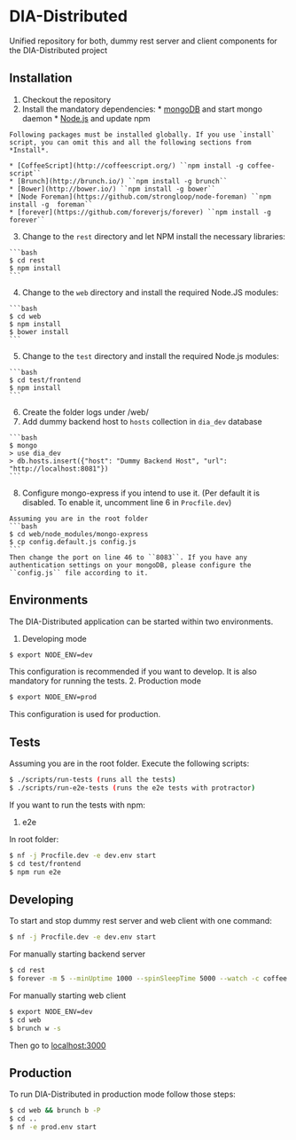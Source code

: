 # DIA-Distributed

Unified repository for both, dummy rest server and client components for the DIA-Distributed project

## Installation

  1. Checkout the repository
  2. Install the mandatory dependencies:
    * [mongoDB](http://docs.mongodb.org/manual/installation/) and start mongo daemon
    * [Node.js](https://docs.npmjs.com/getting-started/installing-node) and update npm

    Following packages must be installed globally. If you use `install` script, you can omit this and all the following sections from *Install*.

    * [CoffeeScript](http://coffeescript.org/) ``npm install -g coffee-script``
    * [Brunch](http://brunch.io/) ``npm install -g brunch``
    * [Bower](http://bower.io/) ``npm install -g bower``
    * [Node Foreman](https://github.com/strongloop/node-foreman) ``npm install -g  foreman``
    * [forever](https://github.com/foreverjs/forever) ``npm install -g forever``

  3. Change to the ``rest`` directory and let NPM install the necessary libraries:

    ```bash
    $ cd rest
    $ npm install
    ```
  4. Change to the ``web`` directory and install the required Node.JS modules:

    ```bash
    $ cd web
    $ npm install
    $ bower install
    ```
  5. Change to the ``test`` directory and install the required Node.js modules:

    ```bash
    $ cd test/frontend
    $ npm install
    ```
  6. Create the folder logs under /web/
  7. Add dummy backend host to ``hosts`` collection in ``dia_dev`` database

    ```bash
    $ mongo
    > use dia_dev
    > db.hosts.insert({"host": "Dummy Backend Host", "url": "http://localhost:8081"})
    ```
  8. Configure mongo-express if you intend to use it. (Per default it is disabled. To enable it, uncomment line 6 in ``Procfile.dev``)

    Assuming you are in the root folder
    ```bash
    $ cd web/node_modules/mongo-express
    $ cp config.default.js config.js
    ```
    Then change the port on line 46 to ``8083``. If you have any authentication settings on your mongoDB, please configure the ``config.js`` file according to it.

## Environments
The DIA-Distributed application can be started within two environments.
  1. Developing mode

  ```bash
  $ export NODE_ENV=dev
  ```
  This configuration is recommended if you want to develop. It is also mandatory for running the tests.
  2. Production mode

  ```bash
  $ export NODE_ENV=prod
  ```
  This configuration is used for production.

## Tests
Assuming you are in the root folder. Execute the following scripts:
```bash
$ ./scripts/run-tests (runs all the tests)
$ ./scripts/run-e2e-tests (runs the e2e tests with protractor)
```
If you want to run the tests with npm:
  1. e2e

  In root folder:

  ```bash
  $ nf -j Procfile.dev -e dev.env start
  $ cd test/frontend
  $ npm run e2e
  ```

## Developing

To start and stop dummy rest server and web client with one command:

```bash
$ nf -j Procfile.dev -e dev.env start
```

For manually starting backend server

```bash
$ cd rest
$ forever -m 5 --minUptime 1000 --spinSleepTime 5000 --watch -c coffee server.coffee
```

For manually starting web client

```bash
$ export NODE_ENV=dev
$ cd web
$ brunch w -s
```

Then go to [localhost:3000](http://localhost:3000)

## Production

To run DIA-Distributed in production mode follow those steps:

```bash
$ cd web && brunch b -P
$ cd ..
$ nf -e prod.env start
```
